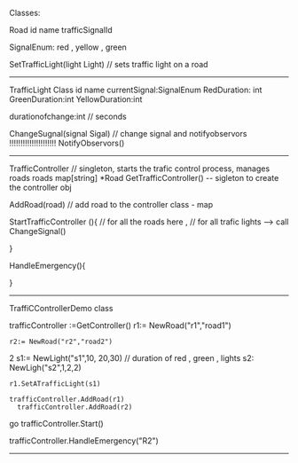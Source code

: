 

Classes:

Road
id 
name
trafficSignalId


SignalEnum: red , yellow , green

SetTrafficLight(light Light) // sets traffic light on a road

___________________
 
TrafficLight Class
id 
name
currentSignal:SignalEnum
RedDuration: int
GreenDuration:int
YellowDuration:int


durationofchange:int // seconds


ChangeSugnal(signal Sigal) // change signal and notifyobservors !!!!!!!!!!!!!!!!!!!!!
NotifyObservors()
_____________________________________

TrafficController // singleton, starts the trafic control process, manages roads
roads map[string] *Road
GetTrafficController() -- sigleton  to create the controller obj


AddRoad(road)  // add road to the controller class - map 

StartTrafficController (){
// for all the roads here , 
// for all trafic lights  --> call ChangeSignal()


 
}


HandleEmergency(){

}

_______________



TraffiCControllerDemo class

   trafficController :=GetController()
   r1:= NewRoad("r1","road1")

    r2:= NewRoad("r2","road2")
2
    s1:= NewLight("s1",10, 20,30) // duration of red , green , lights
    s2: NewLigh("s2",1,2,2)

    r1.SetATrafficLight(s1)

    trafficController.AddRoad(r1)
      trafficController.AddRoad(r2)

  go trafficController.Start()

  trafficController.HandleEmergency("R2")
  ______________________________________

